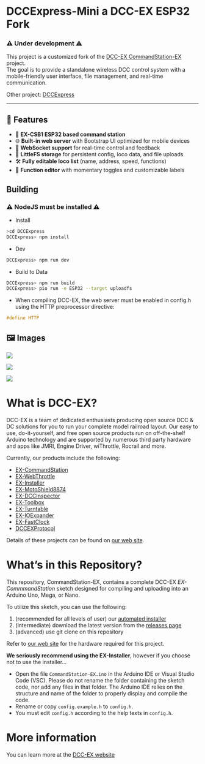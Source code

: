 # DCCExpress-Mini a DCC-EX ESP32 Fork
### ⚠️ Under development ⚠️  
This project is a customized fork of the [DCC-EX CommandStation-EX](https://github.com/DCC-EX/CommandStation-EX) project.  
The goal is to provide a standalone wireless DCC control system with a mobile-friendly user interface, file management, and real-time communication.

Other project: [DCCExpress](https://github.com/jungervin/DCCExpress)

---

## 🚀 Features

- 🚂 **EX-CSB1 ESP32 based command station**
- 🌐 **Built-in web server** with Bootstrap UI optimized for mobile devices
- 📡 **WebSocket support** for real-time control and feedback
- 📁 **LittleFS storage** for persistent config, loco data, and file uploads
- 🛠️ **Fully editable loco list** (name, address, speed, functions)
- 🔧 **Function editor** with momentary toggles and customizable labels

## Building
### ⚠️ NodeJS  must be installed ⚠️

* Install  
```bash 
>cd DCCExpress
DCCExpress> npm install
```

* Dev  
```bash
DCCExpress> npm run dev
```

* Build to Data  
```bash
DCCExpress> npm run build
DCCExpress> pio run -e ESP32 --target uploadfs
```

* When compiling DCC-EX, the web server must be enabled in config.h using the HTTP preprocessor directive:  
```cpp
#define HTTP
```

## 🖼️ Images
![](web/images/control.jpg)

![](web/images/locoeditor.jpg)

![](web/images/filemanager.jpg)




# What is DCC-EX?
DCC-EX is a team of dedicated enthusiasts producing open source DCC & DC solutions for you to run your complete model railroad layout. Our easy to use, do-it-yourself, and free open source products run on off-the-shelf Arduino technology and are supported by numerous third party hardware and apps like JMRI, Engine Driver, wiThrottle, Rocrail and more. 

Currently, our products include the following:

* [EX-CommandStation](https://github.com/DCC-EX/CommandStation-EX/releases)
* [EX-WebThrottle](https://github.com/DCC-EX/exWebThrottle)
* [EX-Installer](https://github.com/DCC-EX/EX-Installer)
* [EX-MotoShield8874](https://dcc-ex.com/reference/hardware/motorboards/ex-motor-shield-8874.html#gsc.tab=0)
* [EX-DCCInspector](https://github.com/DCC-EX/DCCInspector-EX)
* [EX-Toolbox](https://github.com/DCC-EX/EX-Toolbox)
* [EX-Turntable](https://github.com/DCC-EX/EX-Turntable)
* [EX-IOExpander](https://github.com/DCC-EX/EX-IOExpander)
* [EX-FastClock](https://github.com/DCC-EX/EX-FastClock)
* [DCCEXProtocol](https://github.com/DCC-EX/DCCEXProtocol)

Details of these projects can be found on [our web site](https://dcc-ex.com/).

# What’s in this Repository?

This repository, CommandStation-EX, contains a complete DCC-EX *EX-CommmandStation* sketch designed for compiling and uploading into an Arduino Uno, Mega, or Nano.

To utilize this sketch, you can use the following: 

1. (recommended for all levels of user) our [automated installer](https://github.com/DCC-EX/EX-Installer)
2. (intermediate) download the latest version from the [releases page](https://github.com/DCC-EX/CommandStation-EX/releases)
3. (advanced) use git clone on this repository 

Refer to [our web site](https://https://dcc-ex.com/ex-commandstation/get-started/index.html#/) for the hardware required for this project.

**We seriously recommend using the EX-Installer**, however if you choose not to use the installer... 

* Open the file ``CommandStation-EX.ino`` in the Arduino IDE or Visual Studio Code (VSC). Please do not rename the folder containing the sketch code, nor add any files in that folder. The Arduino IDE relies on the structure and name of the folder to properly display and compile the code. 
* Rename or copy ``config.example.h`` to ``config.h``. 
* You must edit ``config.h`` according to the help texts in ``config.h``.

# More information
You can learn more at the [DCC-EX website](https://dcc-ex.com/)

